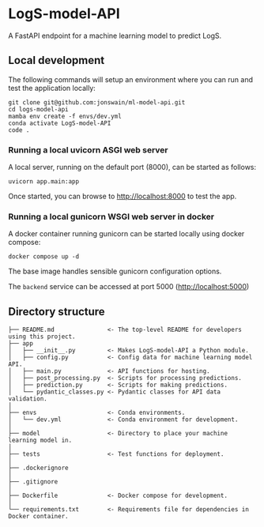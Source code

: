 # LogS-model-API

A FastAPI endpoint for a machine learning model to predict LogS.
  
## Local development

The following commands will setup an environment where you can run and test the application locally:

```shell
git clone git@github.com:jonswain/ml-model-api.git
cd logs-model-api
mamba env create -f envs/dev.yml
conda activate LogS-model-API
code .
```

### Running a local uvicorn ASGI web server

A local server, running on the default port (8000), can be started as follows:

```shell
uvicorn app.main:app
```

Once started, you can browse to <http://localhost:8000> to test the app.

### Running a local gunicorn WSGI web server in docker

A docker container running gunicorn can be started locally using docker compose:

```shell
docker compose up -d
```

The base image handles sensible gunicorn configuration options.

The `backend` service can be accessed at port 5000 (<http://localhost:5000>)

## Directory structure

    ├── README.md               <- The top-level README for developers using this project.
    ├── app
    │   ├── __init__.py         <- Makes LogS-model-API a Python module.
    │   ├── config.py           <- Config data for machine learning model API.
    │   ├── main.py             <- API functions for hosting.
    │   ├── post_processing.py  <- Scripts for processing predictions.
    │   ├── prediction.py       <- Scripts for making predictions.
    │   └── pydantic_classes.py <- Pydantic classes for API data validation.
    │
    ├── envs                    <- Conda environments.
    │   └── dev.yml             <- Conda environment for development.
    │
    ├── model                   <- Directory to place your machine learning model in.
    │
    ├── tests                   <- Test functions for deployment.
    │           
    ├── .dockerignore
    │           
    ├── .gitignore
    │           
    ├── Dockerfile              <- Docker compose for development.
    │
    └── requirements.txt        <- Requirements file for dependencies in Docker container.

